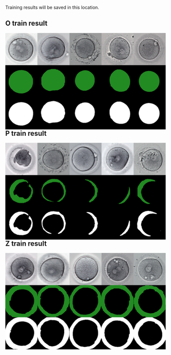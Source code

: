 Training results will be saved in this location.

## O train result
<img src='example/o_train.png' align="left">

## P train result
<img src='example/p_train.png' align="left">

## Z train result
<img src='example/z_train.png' align="left">
